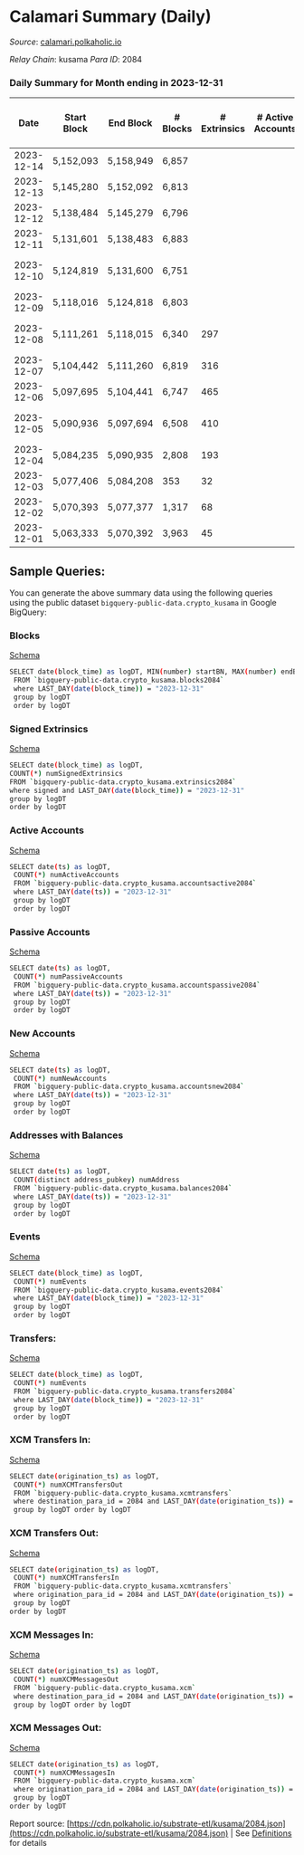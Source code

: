 # Calamari Summary (Daily)

_Source_: [calamari.polkaholic.io](https://calamari.polkaholic.io)

*Relay Chain*: kusama
*Para ID*: 2084



### Daily Summary for Month ending in 2023-12-31


| Date    | Start Block | End Block | # Blocks | # Extrinsics | # Active Accounts | # Passive Accounts | # New Accounts | # Addresses | # Events  | # Transfers ($USD) | # XCM Transfers In ($USD) | # XCM Transfers Out ($USD) | # XCM In | # XCM Out | Issues |
|---------|-------------|-----------|----------|--------------|-------------------|--------------------|----------------|-------------|-----------|--------------------|---------------------------|----------------------------|----------|-----------|--------|
| 2023-12-14 | 5,152,093 | 5,158,949 | 6,857 |  |  |  |  |  |  |   | 9 ($1,637.35) |   | 9 |  |  |
| 2023-12-13 | 5,145,280 | 5,152,092 | 6,813 |  |  |  |  |  |  |   | 3 ($338.17) | 2 ($2.97) | 3 | 2 |  |
| 2023-12-12 | 5,138,484 | 5,145,279 | 6,796 |  |  |  |  |  |  |   |   | 2 ($546.42) |  | 2 |  |
| 2023-12-11 | 5,131,601 | 5,138,483 | 6,883 |  |  |  |  |  |  |   | 9 ($588.99) | 1 ($247.40) | 9 | 1 |  |
| 2023-12-10 | 5,124,819 | 5,131,600 | 6,751 |  |  |  |  |  |  |   | 4 ($522.08) | 2 ($72.76) | 5 | 2 | 31 missing (0.46%) |
| 2023-12-09 | 5,118,016 | 5,124,818 | 6,803 |  |  |  |  |  |  |   | 7 ($797.14) | 2 ($301.24) | 8 | 2 |  |
| 2023-12-08 | 5,111,261 | 5,118,015 | 6,340 | 297 |  |  |  |  | 44,045 | 125 ($63,184.87) | 1 ($164.43) | 2 ($10.63) | 2 | 2 | 415 missing (6.14%) |
| 2023-12-07 | 5,104,442 | 5,111,260 | 6,819 | 316 |  |  |  |  | 52,024 | 131 ($34,301.47) | 1 ($0.11) | 3 ($345.02) | 1 | 2 |  |
| 2023-12-06 | 5,097,695 | 5,104,441 | 6,747 | 465 |  |  |  |  | 51,890 | 183 ($63,667.45) | 5 ($961.74) |   | 5 |  |  |
| 2023-12-05 | 5,090,936 | 5,097,694 | 6,508 | 410 |  |  |  |  | 49,188 | 168 ($41,662.12) |   | 3 ($0.24) | 1 | 3 | 251 missing (3.71%) |
| 2023-12-04 | 5,084,235 | 5,090,935 | 2,808 | 193 |  |  |  |  | 18,315 | 65 ($12,399.66) | 2 ($36.76) | 1 ($222.83) | 2 | 2 |  |
| 2023-12-03 | 5,077,406 | 5,084,208 | 353 | 32 |  |  |  |  | 2,104 | 16 ($10,451.96) | 5 ($796.61) |   | 6 | 4 |  |
| 2023-12-02 | 5,070,393 | 5,077,377 | 1,317 | 68 |  |  |  |  | 8,923 | 22 ($386.01) | 15 ($2,436.73) | 6 ($683.46) | 15 | 11 |  |
| 2023-12-01 | 5,063,333 | 5,070,392 | 3,963 | 45 |  |  |  |  | 4,405 | 24 ($213.33) | 7 ($508.48) |   | 26 | 4 |  |

## Sample Queries:
You can generate the above summary data using the following queries using the public dataset `bigquery-public-data.crypto_kusama` in Google BigQuery:


### Blocks 

[Schema](https://github.com/colorfulnotion/substrate-etl/blob/main/schema/blocks.json)

```bash
SELECT date(block_time) as logDT, MIN(number) startBN, MAX(number) endBN, COUNT(*) numBlocks 
 FROM `bigquery-public-data.crypto_kusama.blocks2084`  
 where LAST_DAY(date(block_time)) = "2023-12-31" 
 group by logDT 
 order by logDT
```

### Signed Extrinsics 

[Schema](https://github.com/colorfulnotion/substrate-etl/blob/main/schema/extrinsics.json)

```bash
SELECT date(block_time) as logDT, 
COUNT(*) numSignedExtrinsics 
FROM `bigquery-public-data.crypto_kusama.extrinsics2084`  
where signed and LAST_DAY(date(block_time)) = "2023-12-31" 
group by logDT 
order by logDT
```

### Active Accounts 

[Schema](https://github.com/colorfulnotion/substrate-etl/blob/main/schema/accountsactive.json)

```bash
SELECT date(ts) as logDT, 
 COUNT(*) numActiveAccounts 
 FROM `bigquery-public-data.crypto_kusama.accountsactive2084` 
 where LAST_DAY(date(ts)) = "2023-12-31" 
 group by logDT 
 order by logDT
```

### Passive Accounts 

[Schema](https://github.com/colorfulnotion/substrate-etl/blob/main/schema/accountspassive.json)

```bash
SELECT date(ts) as logDT, 
 COUNT(*) numPassiveAccounts 
 FROM `bigquery-public-data.crypto_kusama.accountspassive2084` 
 where LAST_DAY(date(ts)) = "2023-12-31" 
 group by logDT 
 order by logDT
```

### New Accounts 

[Schema](https://github.com/colorfulnotion/substrate-etl/blob/main/schema/accountsnew.json)

```bash
SELECT date(ts) as logDT, 
 COUNT(*) numNewAccounts 
 FROM `bigquery-public-data.crypto_kusama.accountsnew2084` 
 where LAST_DAY(date(ts)) = "2023-12-31" 
 group by logDT
 order by logDT
```

### Addresses with Balances 

[Schema](https://github.com/colorfulnotion/substrate-etl/blob/main/schema/balances.json)

```bash
SELECT date(ts) as logDT,
 COUNT(distinct address_pubkey) numAddress 
 FROM `bigquery-public-data.crypto_kusama.balances2084` 
 where LAST_DAY(date(ts)) = "2023-12-31" 
 group by logDT 
 order by logDT
```

### Events 

[Schema](https://github.com/colorfulnotion/substrate-etl/blob/main/schema/events.json)

```bash
SELECT date(block_time) as logDT, 
 COUNT(*) numEvents 
 FROM `bigquery-public-data.crypto_kusama.events2084` 
 where LAST_DAY(date(block_time)) = "2023-12-31" 
 group by logDT 
 order by logDT
```

### Transfers:

[Schema](https://github.com/colorfulnotion/substrate-etl/blob/main/schema/transfers.json)

```bash
SELECT date(block_time) as logDT, 
 COUNT(*) numEvents 
 FROM `bigquery-public-data.crypto_kusama.transfers2084` 
 where LAST_DAY(date(block_time)) = "2023-12-31" 
 group by logDT 
 order by logDT
```

### XCM Transfers In: 

[Schema](https://github.com/colorfulnotion/substrate-etl/blob/main/schema/xcmtransfers.json)

```bash
SELECT date(origination_ts) as logDT, 
 COUNT(*) numXCMTransfersOut 
 FROM `bigquery-public-data.crypto_kusama.xcmtransfers` 
 where destination_para_id = 2084 and LAST_DAY(date(origination_ts)) = "2023-12-31" 
 group by logDT order by logDT
```

### XCM Transfers Out: 

[Schema](https://github.com/colorfulnotion/substrate-etl/blob/main/schema/xcmtransfers.json)

```bash
SELECT date(origination_ts) as logDT, 
 COUNT(*) numXCMTransfersIn 
 FROM `bigquery-public-data.crypto_kusama.xcmtransfers` 
 where origination_para_id = 2084 and LAST_DAY(date(origination_ts)) = "2023-12-31" 
 group by logDT 
order by logDT
```

### XCM Messages In: 

[Schema](https://github.com/colorfulnotion/substrate-etl/blob/main/schema/xcm.json)

```bash
SELECT date(origination_ts) as logDT, 
 COUNT(*) numXCMMessagesOut 
 FROM `bigquery-public-data.crypto_kusama.xcm` 
 where destination_para_id = 2084 and LAST_DAY(date(origination_ts)) = "2023-12-31" 
 group by logDT order by logDT
```

### XCM Messages Out: 

[Schema](https://github.com/colorfulnotion/substrate-etl/blob/main/schema/xcm.json)

```bash
SELECT date(origination_ts) as logDT, 
 COUNT(*) numXCMMessagesIn 
 FROM `bigquery-public-data.crypto_kusama.xcm` 
 where origination_para_id = 2084 and LAST_DAY(date(origination_ts)) = "2023-12-31" 
 group by logDT 
order by logDT
```


Report source: [https://cdn.polkaholic.io/substrate-etl/kusama/2084.json](https://cdn.polkaholic.io/substrate-etl/kusama/2084.json) | See [Definitions](/DEFINITIONS.md) for details
